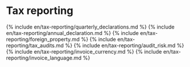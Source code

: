 # Tax reporting

{% include en/tax-reporting/quarterly_declarations.md %}
{% include en/tax-reporting/annual_declaration.md %}
{% include en/tax-reporting/foreign_property.md %}
{% include en/tax-reporting/tax_audits.md %}
{% include en/tax-reporting/audit_risk.md %}
{% include en/tax-reporting/invoice_currency.md %}
{% include en/tax-reporting/invoice_language.md %}
